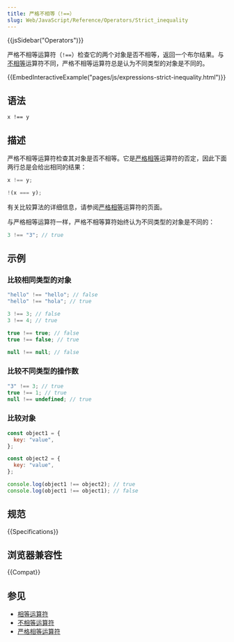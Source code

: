 ```yaml
---
title: 严格不相等（!==）
slug: Web/JavaScript/Reference/Operators/Strict_inequality
---
```


{{jsSidebar("Operators")}}

严格不相等运算符（`!==`）检查它的两个对象是否不相等，返回一个布尔结果。与[不相等](/zh-CN/docs/Web/JavaScript/Reference/Operators/Inequality)运算符不同，严格不相等运算符总是认为不同类型的对象是不同的。

{{EmbedInteractiveExample("pages/js/expressions-strict-inequality.html")}}

## 语法

```js-nolint
x !== y
```

## 描述

严格不相等运算符检查其对象是否不相等。它是[严格相等](/zh-CN/docs/Web/JavaScript/Reference/Operators/Strict_equality)运算符的否定，因此下面两行总是会给出相同的结果：

```js
x !== y;

!(x === y);
```

有关比较算法的详细信息，请参阅[严格相等](/zh-CN/docs/Web/JavaScript/Reference/Operators/Strict_equality)运算符的页面。

与严格相等运算符一样，严格不相等算符始终认为不同类型的对象是不同的：

```js
3 !== "3"; // true
```

## 示例

### 比较相同类型的对象

```js
"hello" !== "hello"; // false
"hello" !== "hola"; // true

3 !== 3; // false
3 !== 4; // true

true !== true; // false
true !== false; // true

null !== null; // false
```

### 比较不同类型的操作数

```js
"3" !== 3; // true
true !== 1; // true
null !== undefined; // true
```

### 比较对象

```js
const object1 = {
  key: "value",
};

const object2 = {
  key: "value",
};

console.log(object1 !== object2); // true
console.log(object1 !== object1); // false
```

## 规范

{{Specifications}}

## 浏览器兼容性

{{Compat}}

## 参见

- [相等运算符](/zh-CN/docs/Web/JavaScript/Reference/Operators/Equality)
- [不相等运算符](/zh-CN/docs/Web/JavaScript/Reference/Operators/Inequality)
- [严格相等运算符](/zh-CN/docs/Web/JavaScript/Reference/Operators/Strict_equality)
